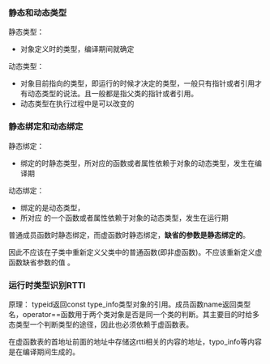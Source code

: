 ### 静态和动态类型

静态类型：

- 对象定义时的类型，编译期间就确定

动态类型：

- 对象目前指向的类型，即运行的时候才决定的类型，一般只有指针或者引用才有动态类型的说法。且一般都是指父类的指针或者引用。
- 动态类型在执行过程中是可以改变的

### 静态绑定和动态绑定

静态绑定：

- 绑定的时静态类型，所对应的函数或者属性依赖于对象的动态类型，发生在编译期

动态绑定：

- 绑定的是动态类型，
- 所对应 的一个函数或者属性依赖于对象的动态类型，发生在运行期

普通成员函数时静态绑定，而虚函数时静态绑定，**缺省的参数是静态绑定的**。

因此不应该在子类中重新定义父类中的普通函数(即非虚函数)。不应该重新定义虚函数缺省参数的值 。

### 运行时类型识别RTTI

原理： typeid返回const type_info类型对象的引用。成员函数name返回类型名，operator==函数用于两个类对象是否是同一个类的判断。其主要目的时给多态类型一个判断类型的途径，因此也必须依赖于虚函数表。

在虚函数表的首地址前面的地址中存储这rtti相关的内容的地址，typo_info等内容是在编译期间生成的。

